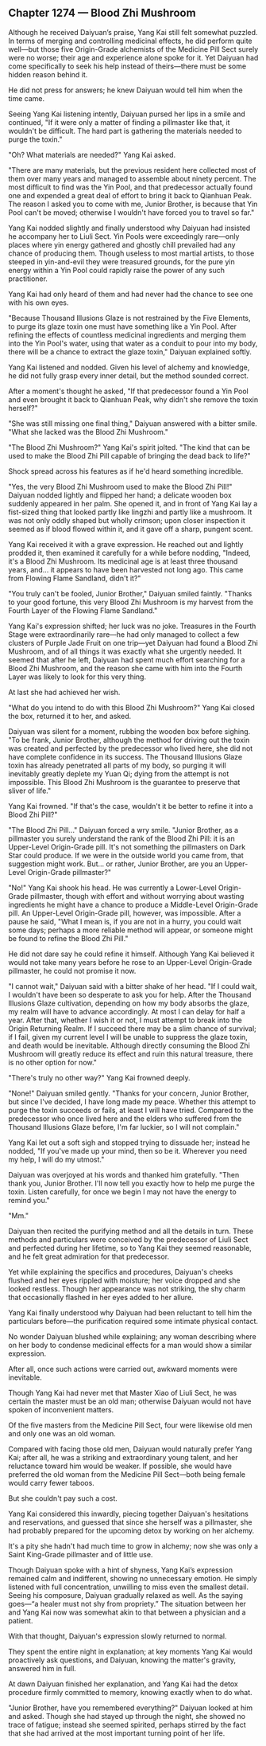 ## Chapter 1274 — Blood Zhi Mushroom

Although he received Daiyuan’s praise, Yang Kai still felt somewhat puzzled. In terms of merging and controlling medicinal effects, he did perform quite well—but those five Origin-Grade alchemists of the Medicine Pill Sect surely were no worse; their age and experience alone spoke for it. Yet Daiyuan had come specifically to seek his help instead of theirs—there must be some hidden reason behind it.

He did not press for answers; he knew Daiyuan would tell him when the time came.

Seeing Yang Kai listening intently, Daiyuan pursed her lips in a smile and continued, "If it were only a matter of finding a pillmaster like that, it wouldn't be difficult. The hard part is gathering the materials needed to purge the toxin."

"Oh? What materials are needed?" Yang Kai asked.

"There are many materials, but the previous resident here collected most of them over many years and managed to assemble about ninety percent. The most difficult to find was the Yin Pool, and that predecessor actually found one and expended a great deal of effort to bring it back to Qianhuan Peak. The reason I asked you to come with me, Junior Brother, is because that Yin Pool can't be moved; otherwise I wouldn't have forced you to travel so far."

Yang Kai nodded slightly and finally understood why Daiyuan had insisted he accompany her to Liuli Sect. Yin Pools were exceedingly rare—only places where yin energy gathered and ghostly chill prevailed had any chance of producing them. Though useless to most martial artists, to those steeped in yin-and-evil they were treasured grounds, for the pure yin energy within a Yin Pool could rapidly raise the power of any such practitioner.

Yang Kai had only heard of them and had never had the chance to see one with his own eyes.

"Because Thousand Illusions Glaze is not restrained by the Five Elements, to purge its glaze toxin one must have something like a Yin Pool. After refining the effects of countless medicinal ingredients and merging them into the Yin Pool's water, using that water as a conduit to pour into my body, there will be a chance to extract the glaze toxin," Daiyuan explained softly.

Yang Kai listened and nodded. Given his level of alchemy and knowledge, he did not fully grasp every inner detail, but the method sounded correct.

After a moment's thought he asked, "If that predecessor found a Yin Pool and even brought it back to Qianhuan Peak, why didn't she remove the toxin herself?"

"She was still missing one final thing," Daiyuan answered with a bitter smile. "What she lacked was the Blood Zhi Mushroom."

"The Blood Zhi Mushroom?" Yang Kai's spirit jolted. "The kind that can be used to make the Blood Zhi Pill capable of bringing the dead back to life?"

Shock spread across his features as if he'd heard something incredible.

"Yes, the very Blood Zhi Mushroom used to make the Blood Zhi Pill!" Daiyuan nodded lightly and flipped her hand; a delicate wooden box suddenly appeared in her palm. She opened it, and in front of Yang Kai lay a fist-sized thing that looked partly like lingzhi and partly like a mushroom. It was not only oddly shaped but wholly crimson; upon closer inspection it seemed as if blood flowed within it, and it gave off a sharp, pungent scent.

Yang Kai received it with a grave expression. He reached out and lightly prodded it, then examined it carefully for a while before nodding, "Indeed, it's a Blood Zhi Mushroom. Its medicinal age is at least three thousand years, and... it appears to have been harvested not long ago. This came from Flowing Flame Sandland, didn't it?"

"You truly can't be fooled, Junior Brother," Daiyuan smiled faintly. "Thanks to your good fortune, this very Blood Zhi Mushroom is my harvest from the Fourth Layer of the Flowing Flame Sandland."

Yang Kai's expression shifted; her luck was no joke. Treasures in the Fourth Stage were extraordinarily rare—he had only managed to collect a few clusters of Purple Jade Fruit on one trip—yet Daiyuan had found a Blood Zhi Mushroom, and of all things it was exactly what she urgently needed. It seemed that after he left, Daiyuan had spent much effort searching for a Blood Zhi Mushroom, and the reason she came with him into the Fourth Layer was likely to look for this very thing.

At last she had achieved her wish.

"What do you intend to do with this Blood Zhi Mushroom?" Yang Kai closed the box, returned it to her, and asked.

Daiyuan was silent for a moment, rubbing the wooden box before sighing. "To be frank, Junior Brother, although the method for driving out the toxin was created and perfected by the predecessor who lived here, she did not have complete confidence in its success. The Thousand Illusions Glaze toxin has already penetrated all parts of my body, so purging it will inevitably greatly deplete my Yuan Qi; dying from the attempt is not impossible. This Blood Zhi Mushroom is the guarantee to preserve that sliver of life."

Yang Kai frowned. "If that's the case, wouldn't it be better to refine it into a Blood Zhi Pill?"

"The Blood Zhi Pill..." Daiyuan forced a wry smile. "Junior Brother, as a pillmaster you surely understand the rank of the Blood Zhi Pill: it is an Upper-Level Origin-Grade pill. It's not something the pillmasters on Dark Star could produce. If we were in the outside world you came from, that suggestion might work. But... or rather, Junior Brother, are you an Upper-Level Origin-Grade pillmaster?"

"No!" Yang Kai shook his head. He was currently a Lower-Level Origin-Grade pillmaster, though with effort and without worrying about wasting ingredients he might have a chance to produce a Middle-Level Origin-Grade pill. An Upper-Level Origin-Grade pill, however, was impossible. After a pause he said, "What I mean is, if you are not in a hurry, you could wait some days; perhaps a more reliable method will appear, or someone might be found to refine the Blood Zhi Pill."

He did not dare say he could refine it himself. Although Yang Kai believed it would not take many years before he rose to an Upper-Level Origin-Grade pillmaster, he could not promise it now.

"I cannot wait," Daiyuan said with a bitter shake of her head. "If I could wait, I wouldn't have been so desperate to ask you for help. After the Thousand Illusions Glaze cultivation, depending on how my body absorbs the glaze, my realm will have to advance accordingly. At most I can delay for half a year. After that, whether I wish it or not, I must attempt to break into the Origin Returning Realm. If I succeed there may be a slim chance of survival; if I fail, given my current level I will be unable to suppress the glaze toxin, and death would be inevitable. Although directly consuming the Blood Zhi Mushroom will greatly reduce its effect and ruin this natural treasure, there is no other option for now."

"There's truly no other way?" Yang Kai frowned deeply.

"None!" Daiyuan smiled gently. "Thanks for your concern, Junior Brother, but since I've decided, I have long made my peace. Whether this attempt to purge the toxin succeeds or fails, at least I will have tried. Compared to the predecessor who once lived here and the elders who suffered from the Thousand Illusions Glaze before, I'm far luckier, so I will not complain."

Yang Kai let out a soft sigh and stopped trying to dissuade her; instead he nodded, "If you've made up your mind, then so be it. Wherever you need my help, I will do my utmost."

Daiyuan was overjoyed at his words and thanked him gratefully. "Then thank you, Junior Brother. I'll now tell you exactly how to help me purge the toxin. Listen carefully, for once we begin I may not have the energy to remind you."

"Mm."

Daiyuan then recited the purifying method and all the details in turn. These methods and particulars were conceived by the predecessor of Liuli Sect and perfected during her lifetime, so to Yang Kai they seemed reasonable, and he felt great admiration for that predecessor.

Yet while explaining the specifics and procedures, Daiyuan's cheeks flushed and her eyes rippled with moisture; her voice dropped and she looked restless. Though her appearance was not striking, the shy charm that occasionally flashed in her eyes added to her allure.

Yang Kai finally understood why Daiyuan had been reluctant to tell him the particulars before—the purification required some intimate physical contact.

No wonder Daiyuan blushed while explaining; any woman describing where on her body to condense medicinal effects for a man would show a similar expression.

After all, once such actions were carried out, awkward moments were inevitable.

Though Yang Kai had never met that Master Xiao of Liuli Sect, he was certain the master must be an old man; otherwise Daiyuan would not have spoken of inconvenient matters.

Of the five masters from the Medicine Pill Sect, four were likewise old men and only one was an old woman.

Compared with facing those old men, Daiyuan would naturally prefer Yang Kai; after all, he was a striking and extraordinary young talent, and her reluctance toward him would be weaker. If possible, she would have preferred the old woman from the Medicine Pill Sect—both being female would carry fewer taboos.

But she couldn't pay such a cost.

Yang Kai considered this inwardly, piecing together Daiyuan's hesitations and reservations, and guessed that since she herself was a pillmaster, she had probably prepared for the upcoming detox by working on her alchemy.

It's a pity she hadn't had much time to grow in alchemy; now she was only a Saint King-Grade pillmaster and of little use.

Though Daiyuan spoke with a hint of shyness, Yang Kai’s expression remained calm and indifferent, showing no unnecessary emotion. He simply listened with full concentration, unwilling to miss even the smallest detail. Seeing his composure, Daiyuan gradually relaxed as well. As the saying goes—“a healer must not shy from propriety.” The situation between her and Yang Kai now was somewhat akin to that between a physician and a patient.

With that thought, Daiyuan's expression slowly returned to normal.

They spent the entire night in explanation; at key moments Yang Kai would proactively ask questions, and Daiyuan, knowing the matter's gravity, answered him in full.

At dawn Daiyuan finished her explanation, and Yang Kai had the detox procedure firmly committed to memory, knowing exactly when to do what.

"Junior Brother, have you remembered everything?" Daiyuan looked at him and asked. Though she had stayed up through the night, she showed no trace of fatigue; instead she seemed spirited, perhaps stirred by the fact that she had arrived at the most important turning point of her life.